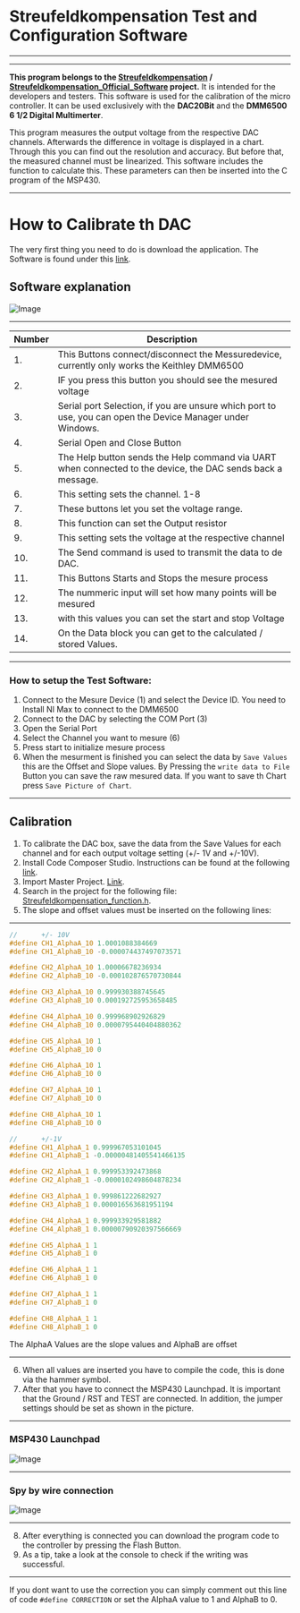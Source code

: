 # Streufeldkompensation Test and Configuration Software
***
***

**This program belongs to the [Streufeldkompensation][1] / [Streufeldkompensation_Official_Software][2]  project.** It is intended for the developers and testers. This software is used for the calibration of the micro controller. It can be used exclusively with the **DAC20Bit** and the **DMM6500 6 1/2 Digital Multimerter**. 

This program measures the output voltage from the respective DAC channels. Afterwards the difference in voltage is displayed in a chart. Through this you can find out the resolution and accuracy.  But before that, the measured channel must be linearized. This software includes the function to calculate this. These parameters can then be inserted into the C program of the MSP430.
***

# How to Calibrate th DAC
The very first thing you need to do is download the application. The Software is found under this [link][3].

## Software explanation
![Image][4]
***
Number | Description 
--- | ---
 1\. | This Buttons connect/disconnect the Messuredevice, currently only works the Keithley DMM6500
 2\. | IF you press this button you should see the mesured voltage
 3\. | Serial port Selection, if you are unsure which port to use, you can open the Device Manager under Windows. 
 4\. | Serial Open and Close Button
 5\. | The Help button sends the Help command via UART when connected to the device, the DAC sends back a message.
 6\. | This setting sets the channel. 1-8
 7\. | These buttons let you set the voltage range.
 8\. | This function can set the Output resistor
 9\. | This setting sets the voltage at the respective channel
 10\. | The Send command is used to transmit the data to de DAC.
 11\. | This Buttons Starts and Stops the mesure process
 12\. | The nummeric input will set how many points will be mesured
 13\. | with this values you can set the start and stop Voltage
 14\. | On the Data block you can get to the calculated / stored Values.

***
### How to setup the Test Software:
1. Connect to the Mesure Device (1) and select the Device ID. You need to Install NI Max to connect to the DMM6500 
2. Connect to the DAC by selecting the COM Port (3)
3. Open the Serial Port
4. Select the Channel you want to mesure (6)
5. Press start to initialize mesure process
6. When the mesurment is finished you can select the data by `Save Values` this are the Offset and Slope values. By Pressing the `write data to File` Button you can save the raw mesured data. If you want to save th Chart press `Save Picture of Chart`.
***
## Calibration
1. To calibrate the DAC box, save the data from the Save Values for each channel and for each output voltage setting (+/- 1V and +/-10V).
2. Install Code Composer Studio. Instructions can be found at the following [link][5].
3. Import Master Project. [Link][6].
4. Search in the project for the following file: [Streufeldkompensation_function.h][7].
5. The slope and offset values must be inserted on the following lines:
***
```C
//      +/- 10V
#define CH1_AlphaA_10 1.0001088384669
#define CH1_AlphaB_10 -0.000074437497073571

#define CH2_AlphaA_10 1.00006678236934
#define CH2_AlphaB_10 -0.000102876570730844

#define CH3_AlphaA_10 0.999930388745645
#define CH3_AlphaB_10 0.000192725953658485

#define CH4_AlphaA_10 0.999968902926829
#define CH4_AlphaB_10 0.0000795440404880362

#define CH5_AlphaA_10 1
#define CH5_AlphaB_10 0

#define CH6_AlphaA_10 1
#define CH6_AlphaB_10 0

#define CH7_AlphaA_10 1
#define CH7_AlphaB_10 0

#define CH8_AlphaA_10 1
#define CH8_AlphaB_10 0

//      +/-1V
#define CH1_AlphaA_1 0.999967053101045
#define CH1_AlphaB_1 -0.00000481405541466135

#define CH2_AlphaA_1 0.999953392473868
#define CH2_AlphaB_1 -0.0000102498604878234

#define CH3_AlphaA_1 0.999861222682927
#define CH3_AlphaB_1 0.000016563681951194

#define CH4_AlphaA_1 0.999933929581882
#define CH4_AlphaB_1 0.00000790920397566669

#define CH5_AlphaA_1 1
#define CH5_AlphaB_1 0

#define CH6_AlphaA_1 1
#define CH6_AlphaB_1 0

#define CH7_AlphaA_1 1
#define CH7_AlphaB_1 0

#define CH8_AlphaA_1 1
#define CH8_AlphaB_1 0
```

The AlphaA Values are the slope values and AlphaB are offset 
***
6. When all values are inserted you have to compile the code, this is done via the hammer symbol.
7. After that you have to connect the MSP430 Launchpad. It is important that the Ground / RST and TEST are connected. In addition, the jumper settings should be set as shown in the picture. 
***
### MSP430 Launchpad
![Image][8]
***
### Spy by wire connection
![Image][9]
***
8. After everything is connected you can download the program code to the controller by pressing the Flash Button.
9. As a tip, take a look at the console to check if the writing was successful.
***
If you dont want to use the correction you can simply comment out this line of code `#define CORRECTION` or set the AlphaA value to 1 and AlphaB to 0.


[1]:https://github.com/Krypt0pr0xy/Streufeldkompensation
[2]:https://github.com/Krypt0pr0xy/Streufeldkompensation_Official_Software
[3]:https://github.com/Krypt0pr0xy/Streufeldkompensation_Experimental_Test_and_Configuration_Software/blob/master/bin/Debug/TEST_Software_V3.exe
[4]:https://github.com/Krypt0pr0xy/Streufeldkompensation_Experimental_Test_and_Configuration_Software/blob/master/Streufeldkompensation_Test_and_Configuration_Software_GUI.JPG
[5]:https://github.com/Krypt0pr0xy/Streufeldkompensation/blob/master/CodeComposerStudio_install.md
[6]:https://github.com/Krypt0pr0xy/Streufeldkompensation/blob/master/add_project_to_CCS.md
[7]:https://github.com/Krypt0pr0xy/Streufeldkompensation/blob/master/Streufeldkompensation_Master_V1/Streufeldkompensation_function.h
[8]:https://github.com/Krypt0pr0xy/Streufeldkompensation/blob/master/MSP430_Launchpad.jpg
[9]:https://github.com/Krypt0pr0xy/Streufeldkompensation/blob/master/spy_by_wire_connection.jpg

